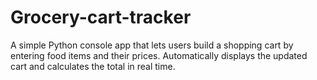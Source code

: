 # Grocery-cart-tracker
A simple Python console app that lets users build a shopping cart by entering food items and their prices. Automatically displays the updated cart and calculates the total in real time.
